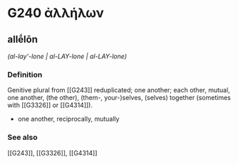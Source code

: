 # G240 ἀλλήλων

## allḗlōn

_(al-lay'-lone | al-LAY-lone | al-LAY-lone)_

### Definition

Genitive plural from [[G243]] reduplicated; one another; each other, mutual, one another, (the other), (them-, your-)selves, (selves) together (sometimes with [[G3326]] or [[G4314]]).

- one another, reciprocally, mutually

### See also

[[G243]], [[G3326]], [[G4314]]

